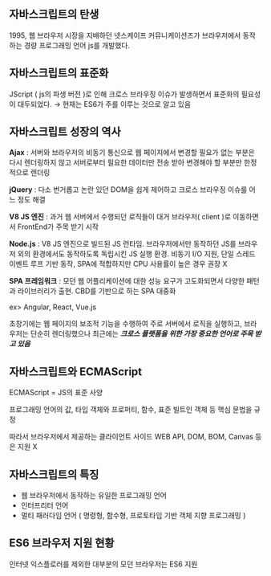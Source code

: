## 자바스크립트의 탄생

1995, 웹 브라우저 시장을 지배하던 넷스케이프 커뮤니케이션즈가 브라우저에서 동작하는 경량 프로그래밍 언어 js를 개발했다.

## 자바스크립트의 표준화

JScript ( js의 파생 버전 )로 인해 크로스 브라우징 이슈가 발생하면서 표준화의 필요성이 대두되었다. → 현재는 ES6가 주를 이루는 것으로 알고 있음

## 자바스크립트 성장의 역사

**Ajax** : 서버와 브라우저의 비동기 통신으로 웹 페이지에서 변경할 필요가 없는 부분은 다시 렌더링하지 않고 서버로부터 필요한 데이터만 전송 받아 변경해야 할 부분만 한정적으로 렌더링 

**jQuery** : 다소 번거롭고 논란 있던 DOM을 쉽게 제어하고 크로스 브라우징 이슈를 어느 정도 해결

**V8 JS 엔진** : 과거 웹 서버에서 수행되던 로직들이 대거 브라우저( client )로 이동하면서 FrontEnd가 주목 받기 시작

**Node.js** : V8 JS 엔진으로 빌드된  JS 런타임. 브라우저에서만 동작하던 JS를 브라우저 외의 환경에서도 동작하도록 독립시킨 JS 실행 환경.  비동기  I/O 지원, 단일 스레드 이벤트 루프 기반 동작, SPA에 적합하지만 CPU 사용률이 높은 경우 권장 X

**SPA 프레임워크** : 모던 웹 어플리케이션에 대한 성능 요구가 고도화되면서 다양한 패턴과 라이브러리가 출현. CBD를 기반으로 하는 SPA 대중화 

ex> Angular, React, Vue.js

 

초창기에는 웹 페이지의 보조적 기능을 수행하여 주로 서버에서 로직을 실행하고, 브라우저는 단순히 렌더링했으나 최근에는 ***크로스 플랫폼을 위한 가장 중요한 언어로 주목 받고 있음***

## 자바스크립트와 ECMAScript

ECMAScript = JS의 표준 사양

프로그래밍 언어의 값, 타입 객체와 프로퍼티, 함수, 표준 빌트인 객체 등 핵심 문법을 규정

따라서 브라우저에서 제공하는 클라이언트 사이드 WEB  API,  DOM, BOM, Canvas 등은 지원 X

## 자바스크립트의 특징

- 웹 브라우저에서 동작하는 유일한 프로그래밍 언어
- 인터프리터 언어
- 멀티 패러다임 언어 ( 명령형, 함수형, 프로토타입 기반 객체 지향 프로그래밍 )

## ES6 브라우저 지원 현황

인터넷 익스플로러를 제외한 대부분의 모던 브라우저는 ES6 지원